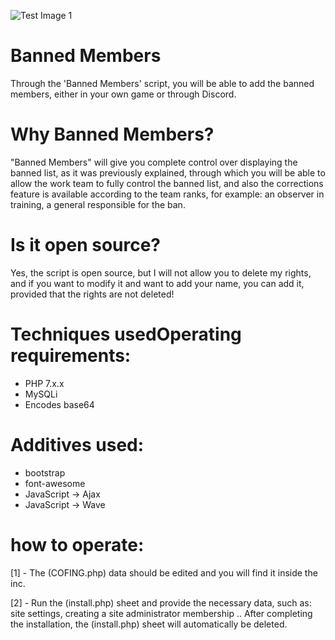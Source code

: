 ![Test Image 1](https://e.top4top.io/p_1719vwiam1.png)
# Banned Members
Through the 'Banned Members' script, you will be able to add the banned members, either in your own game or through Discord.

# Why Banned Members?
"Banned Members" will give you complete control over displaying the banned list, as it was previously explained, through which you will be able to allow the work team to fully control the banned list, and also the corrections feature is available according to the team ranks, for example: an observer in training, a general responsible for the ban.

# Is it open source?
Yes, the script is open source, but I will not allow you to delete my rights, and if you want to modify it and want to add your name, you can add it, provided that the rights are not deleted!

# Techniques usedOperating requirements:
* PHP 7.x.x
* MySQLi
* Encodes base64

# Additives used:
* bootstrap
* font-awesome
* JavaScript -> Ajax
* JavaScript -> Wave

# how to operate:
[1] - The (COFING.php) data should be edited and you will find it inside the inc.

[2] - Run the (install.php) sheet and provide the necessary data, such as: site settings, creating a site administrator membership .. After completing the installation,
      the (install.php) sheet will automatically be deleted.
